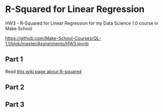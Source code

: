 # R-Squared for Linear Regression
HW3 - R-Squared for Linear Regression for my Data Science 1.0 course in Make School

https://github.com/Make-School-Courses/QL-1.1/blob/master/Assignments/HW3.ipynb

## Part 1
Read [this wiki page about R-squared](https://en.wikipedia.org/wiki/Coefficient_of_determination#Definitions)

## Part 2


## Part 3